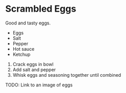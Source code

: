 # Scrambled Eggs

Good and tasty eggs.

- Eggs
- Salt
- Pepper
- Hot sauce
- Ketchup

1. Crack eggs in bowl
2. Add salt and pepper
3. Whisk eggs and seasoning together until combined

TODO: Link to an image of eggs